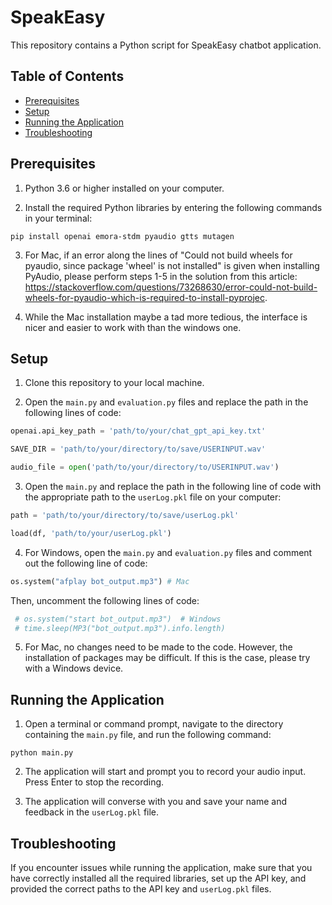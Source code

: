 # SpeakEasy
This repository contains a Python script for SpeakEasy chatbot application. 

## Table of Contents

- [Prerequisites](#prerequisites)
- [Setup](#setup)
- [Running the Application](#running-the-application)
- [Troubleshooting](#troubleshooting)

## Prerequisites

1. Python 3.6 or higher installed on your computer.

2. Install the required Python libraries by entering the following commands in your terminal:

```terminal
pip install openai emora-stdm pyaudio gtts mutagen
```
3. For Mac, if an error along the lines of "Could not build wheels for pyaudio, since package 'wheel' is not installed" is given when installing PyAudio, please perform steps 1-5 in the solution from this article: https://stackoverflow.com/questions/73268630/error-could-not-build-wheels-for-pyaudio-which-is-required-to-install-pyprojec.

4. While the Mac installation maybe a tad more tedious, the interface is nicer and easier to work with than the windows one.

## Setup

1. Clone this repository to your local machine.

2. Open the `main.py` and `evaluation.py` files and replace the path in the following lines of code:

```python
openai.api_key_path = 'path/to/your/chat_gpt_api_key.txt'
```

```python
SAVE_DIR = 'path/to/your/directory/to/save/USERINPUT.wav'
```

```python
audio_file = open('path/to/your/directory/to/USERINPUT.wav')
```

3.  Open the `main.py` and replace the path in the following line of code with the appropriate path to the `userLog.pkl` file on your computer:

```python
path = 'path/to/your/directory/to/save/userLog.pkl'
```

```python
load(df, 'path/to/your/userLog.pkl')
```

4. For Windows, open the `main.py` and `evaluation.py` files and comment out the following line of code:

```python
os.system("afplay bot_output.mp3") # Mac
```

Then, uncomment the following lines of code:

```python
 # os.system("start bot_output.mp3")  # Windows
 # time.sleep(MP3("bot_output.mp3").info.length)
```

5. For Mac, no changes need to be made to the code. However, the installation of packages may be difficult. If this is the case, please try with a Windows device. 

## Running the Application

1. Open a terminal or command prompt, navigate to the directory containing the `main.py` file, and run the following command:

```
python main.py
```

2. The application will start and prompt you to record your audio input. Press Enter to stop the recording.

3. The application will converse with you and save your name and feedback in the `userLog.pkl` file.

## Troubleshooting

If you encounter issues while running the application, make sure that you have correctly installed all the required libraries, set up the API key, and provided the correct paths to the API key and `userLog.pkl` files.
